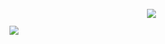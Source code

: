 
<p align="center">
  <img src="https://readme-typing-svg.herokuapp.com/?lines=Hi+there+👋!;Welcome+to+my+profile+on+Github&font=Fira%20Code&center=true&width=380&height=50">
</p>

![](https://komarev.com/ghpvc/?username=Angel1612)

